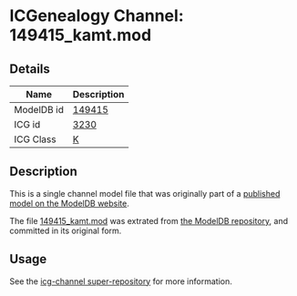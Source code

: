 # ICGenealogy Channel: 149415\_kamt.mod

## Details

Name | Description
---- | -----------
ModelDB id | [149415](http://senselab.med.yale.edu/ModelDB/ShowModel.cshtml?model=149415)
ICG id | [3230](http://icg.neurotheory.ox.ac.uk/channels/1/3230)
ICG Class | [K](http://icg.neurotheory.ox.ac.uk/channels/1)

## Description

This is a single channel model file that was originally part of a [published model on the ModelDB website](http://senselab.med.yale.edu/mModelDB/ShowModel.cshtml?model=149415).

The file [149415\_kamt.mod](149415_kamt.mod) was extrated from [the ModelDB repository](http://senselab.med.yale.edu/ModelDB/ShowModel.cshtml?model=149415), and committed in its original form.

## Usage

See the [icg-channel super-repository](https://github.com/icgenealogy/icg-channels) for more information.